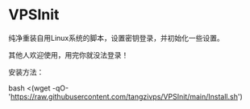# VPSInit
纯净重装自用Linux系统的脚本，设置密钥登录，并初始化一些设置。

其他人欢迎使用，用完你就没法登录！

安装方法：

bash <(wget -qO- 'https://raw.githubusercontent.com/tangzivps/VPSInit/main/Install.sh')
